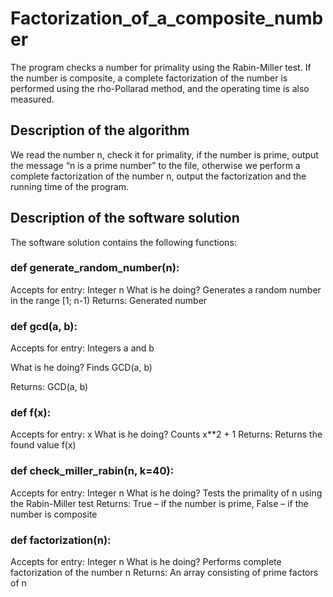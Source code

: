 # Factorization_of_a_composite_number
The program checks a number for primality using the Rabin-Miller test. If the number is composite, a complete factorization of the number is performed using the rho-Pollarad method, and the operating time is also measured.

  <h2>Description of the algorithm</h2>
We read the number n, check it for primality, if the number is prime, output the message “n is a prime number” to the file, otherwise we perform a complete factorization of the number n, output the factorization and the running time of the program.
  <h2>Description of the software solution</h2>
  The software solution contains the following functions:
  <h3>def generate_random_number(n):</h3>
  Accepts for entry: Integer n
  What is he doing? Generates a random number in the range [1; n-1)
  Returns: Generated number
  <h3>def gcd(a, b):</h3>
  Accepts for entry: Integers a and b
    
  What is he doing? Finds GCD(a, b)
    
  Returns: GCD(a, b)
  <h3>def f(x):</h3>
   Accepts for entry: x
   What is he doing? Counts x**2 + 1
   Returns: Returns the found value f(x)
   <h3>def check_miller_rabin(n, k=40):</h3>
   Accepts for entry: Integer n
   What is he doing? Tests the primality of n using the Rabin-Miller test
   Returns: True – if the number is prime, False – if the number is composite
   <h3>def factorization(n):</h3>
   Accepts for entry: Integer n
   What is he doing? Performs complete factorization of the number n
   Returns: An array consisting of prime factors of n

